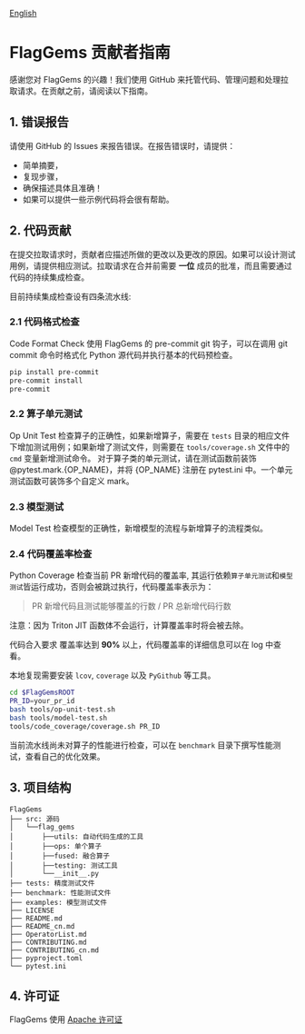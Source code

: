 [English](./CONTRIBUTING.md)

# FlagGems 贡献者指南

感谢您对 FlagGems 的兴趣！我们使用 GitHub 来托管代码、管理问题和处理拉取请求。在贡献之前，请阅读以下指南。

## 1. 错误报告
请使用 GitHub 的 Issues 来报告错误。在报告错误时，请提供：

- 简单摘要，
- 复现步骤，
- 确保描述具体且准确！
- 如果可以提供一些示例代码将会很有帮助。

## 2. 代码贡献
在提交拉取请求时，贡献者应描述所做的更改以及更改的原因。如果可以设计测试用例，请提供相应测试。拉取请求在合并前需要 __一位__ 成员的批准，而且需要通过代码的持续集成检查。

目前持续集成检查设有四条流水线:

### 2.1 代码格式检查
Code Format Check 使用 FlagGems 的 pre-commit git 钩子，可以在调用 git commit 命令时格式化 Python 源代码并执行基本的代码预检查。

```bash
pip install pre-commit
pre-commit install
pre-commit
```

### 2.2 算子单元测试
Op Unit Test 检查算子的正确性，如果新增算子，需要在 `tests` 目录的相应文件下增加测试用例；如果新增了测试文件，则需要在 `tools/coverage.sh` 文件中的 `cmd` 变量新增测试命令。
对于算子类的单元测试，请在测试函数前装饰 @pytest.mark.{OP_NAME}，并将 {OP_NAME} 注册在 pytest.ini 中。一个单元测试函数可装饰多个自定义 mark。

### 2.3 模型测试
Model Test 检查模型的正确性，新增模型的流程与新增算子的流程类似。

### 2.4 代码覆盖率检查
Python Coverage 检查当前 PR 新增代码的覆盖率, 其运行依赖`算子单元测试`和`模型测试`皆运行成功，否则会被跳过执行，代码覆盖率表示为：

>    PR 新增代码且测试能够覆盖的行数 / PR 总新增代码行数

注意：因为 Triton JIT 函数体不会运行，计算覆盖率时将会被去除。

代码合入要求 覆盖率达到 __90%__ 以上，代码覆盖率的详细信息可以在 log 中查看。

本地复现需要安装 `lcov`, `coverage` 以及 `PyGithub` 等工具。

```bash
cd $FlagGemsROOT
PR_ID=your_pr_id
bash tools/op-unit-test.sh
bash tools/model-test.sh
tools/code_coverage/coverage.sh PR_ID
```

当前流水线尚未对算子的性能进行检查，可以在 `benchmark` 目录下撰写性能测试，查看自己的优化效果。

## 3. 项目结构

```
FlagGems
├── src: 源码
│   └──flag_gems
│       ├──utils: 自动代码生成的工具
│       ├──ops: 单个算子
│       ├──fused: 融合算子
│       ├──testing: 测试工具
│       └──__init__.py
├── tests: 精度测试文件
├── benchmark: 性能测试文件
├── examples: 模型测试文件
├── LICENSE
├── README.md
├── README_cn.md
├── OperatorList.md
├── CONTRIBUTING.md
├── CONTRIBUTING_cn.md
├── pyproject.toml
└── pytest.ini
```

## 4. 许可证
FlagGems 使用 [Apache 许可证](https://github.com/FlagOpen/FlagGems/blob/master/LICENSE)
